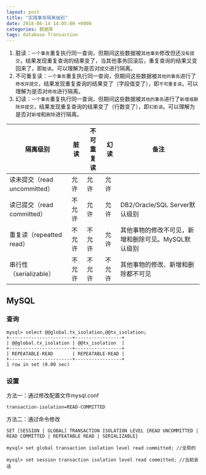 ```yaml
---
layout: post
title: "实践事务隔离级别"
date: 2018-06-14 14:05:00 +0800
categories: 数据库
tags: database Transaction
---
```




1. 脏读：`一个事务`重复执行同一查询，但期间这些数据被`其他事务`修改但还`没有提交`，结果发现重复查询的结果变了，当其他事务回滚后，重复查询的结果又变回来了，即`脏读`。可以理解为是否对`提交`进行隔离。
2. 不可重复读：`一个事务`重复执行同一查询，但期间这些数据被`其他的事务`进行了`修改并提交`，结果发现重复查询的结果变了（字段值变了），即`不可重复读`。可以理解为是否对`修改`进行隔离。
3. 幻读：`一个事务`重复执行同一查询，但期间这些数据被`其他的事务`进行了`新增或删除并提交`，结果发现重复查询的结果变了（行数变了），即`幻影读`。可以理解为是否对`新增`和`删除`进行隔离。



| 隔离级别                   | 脏读   | 不可重复读 | 幻读  | 备注         |
| ---------------------- | ---- | ----- | ---- | ---------- |
| 读未提交（read uncommitted） | 允许   | 允许    | 允许   |            |
| 读已提交（read committed）  | 不允许  | 允许    | 允许   | DB2/Oracle/SQL Server默认级别 |
| 重复读（repeatted read）    | 不允许  | 不允许   | 允许   | 其他事物的修改不可见，新增和删除可见。MySQL默认级别 |
| 串行性（serializable）      | 不允许  | 不允许   | 不允许  | 其他事物的修改、新增和删除都不可见 |



## MySQL

### 查询

```mysql
mysql> select @@global.tx_isolation,@@tx_isolation;
+-----------------------+-----------------+
| @@global.tx_isolation | @@tx_isolation  |
+-----------------------+-----------------+
| REPEATABLE-READ       | REPEATABLE-READ |
+-----------------------+-----------------+
1 row in set (0.00 sec)
```

### 设置

方法一：通过修改配置文件mysql.conf

```properties
transaction-isolation=READ-COMMITTED
```

方法二：通过命令修改

```mysql
SET [SESSION | GLOBAL] TRANSACTION ISOLATION LEVEL {READ UNCOMMITTED | READ COMMITTED | REPEATABLE READ | SERIALIZABLE}
```



```mysql
mysql> set global transaction isolation level read committed; //全局的

mysql> set session transaction isolation level read committed; //当前会话
```

